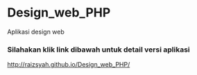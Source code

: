 # Design_web_PHP
Aplikasi design web 


### Silahakan klik link dibawah untuk detail versi aplikasi 
http://raizsyah.github.io/Design_web_PHP/
